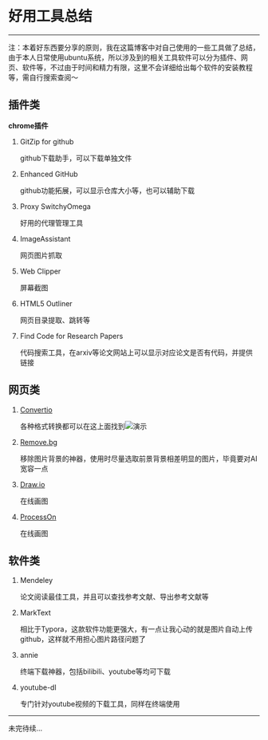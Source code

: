 # 好用工具总结


---

<!-- more -->

注：本着好东西要分享的原则，我在这篇博客中对自己使用的一些工具做了总结，由于本人日常使用ubuntu系统，所以涉及到的相关工具软件可以分为插件、网页、软件等，不过由于时间和精力有限，这里不会详细给出每个软件的安装教程等，需自行搜索查阅～

## 插件类

**chrome插件**

1. GitZip for github
   
   github下载助手，可以下载单独文件

2. Enhanced GitHub
   
   github功能拓展，可以显示仓库大小等，也可以辅助下载

3. Proxy SwitchyOmega
   
   好用的代理管理工具

4. ImageAssistant
   
   网页图片抓取

5. Web Clipper
   
   屏幕截图

6. HTML5 Outliner
   
   网页目录提取、跳转等

7. Find Code for Research Papers
   
   代码搜索工具，在arxiv等论文网站上可以显示对应论文是否有代码，并提供链接

## 网页类

1. [Convertio](https://convertio.co/zh/)
   
   各种格式转换都可以在这上面找到![演示](hugo_blog/public/posts/Tools/good-tools/选区_516.png)

2. [Remove.bg](https://www.remove.bg/)
   
   移除图片背景的神器，使用时尽量选取前景背景相差明显的图片，毕竟要对AI宽容一点

3. [Draw.io](https://app.diagrams.net/)
   
   在线画图

4. [ProcessOn](https://www.processon.com/)
   
   在线画图

## 软件类

1. Mendeley
   
   论文阅读最佳工具，并且可以查找参考文献、导出参考文献等

2. MarkText
   
   相比于Typora，这款软件功能更强大，有一点让我心动的就是图片自动上传github，这样就不用担心图片路径问题了

3. annie
   
   终端下载神器，包括bilibili、youtube等均可下载

4. youtube-dl
   
   专门针对youtube视频的下载工具，同样在终端使用

---

未完待续...
